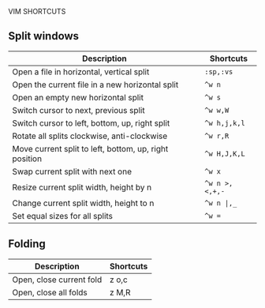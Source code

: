 VIM SHORTCUTS

Split windows
-------------

Description | Shortcuts
----------- | ---------
Open a file in horizontal, vertical split | `:sp,:vs`
Open the current file in a new horizontal split | `^w n`
Open an empty new horizontal split | `^w s`
Switch cursor to next, previous split | `^w w,W`
Switch cursor to left, bottom, up, right split | `^w h,j,k,l`     
Rotate all splits clockwise, anti-clockwise | `^w r,R`
Move current split to left, bottom, up, right position | `^w H,J,K,L`
Swap current split with next one | `^w x`
Resize current split width, height by n | `^w n >,<,+,-`
Change current split width, height to n | `^w n \|,_`
Set equal sizes for all splits | `^w =`

Folding
-------

Description | Shortcuts
----------- | ---------
Open, close current fold | z o,c
Open, close all folds | z M,R

